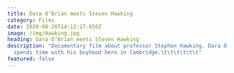 ```yaml
---
title: Dara O’Brian meets Steven Hawking
category: Films
date: 2020-08-28T14:12:27.656Z
image: /img/Hawking.jpg
heading: Dara O’Brian meets Steven Hawking
description: "Documentary film about professor Stephen Hawking. Dara O Briain
  spends time with his boyhood hero in Cambridge.\t\t\t\t\t\t"
featured: false
---
```

